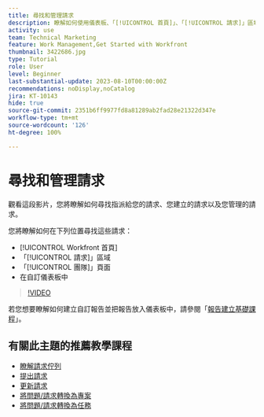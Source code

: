 ```yaml
---
title: 尋找和管理請求
description: 瞭解如何使用儀表板、「[!UICONTROL 首頁]」、「[!UICONTROL 請求]」區域以及「[!UICONTROL 團隊]」頁面，透過請求佇列來尋找收到的請求。
activity: use
team: Technical Marketing
feature: Work Management,Get Started with Workfront
thumbnail: 3422686.jpg
type: Tutorial
role: User
level: Beginner
last-substantial-update: 2023-08-10T00:00:00Z
recommendations: noDisplay,noCatalog
jira: KT-10143
hide: true
source-git-commit: 2351b6ff9977fd8a81289ab2fad28e21322d347e
workflow-type: tm+mt
source-wordcount: '126'
ht-degree: 100%

---
```


# 尋找和管理請求

觀看這段影片，您將瞭解如何尋找指派給您的請求、您建立的請求以及您管理的請求。

您將瞭解如何在下列位置尋找這些請求：

* [!UICONTROL Workfront 首頁]
* 「[!UICONTROL 請求]」區域
* 「[!UICONTROL 團隊]」頁面
* 在自訂儀表板中


>[!VIDEO](https://video.tv.adobe.com/v/3422686/?quality=12&learn=on)

若您想要瞭解如何建立自訂報告並把報告放入儀表板中，請參閱「[報告建立基礎課程](https://experienceleague.adobe.com/docs/workfront-course-map/using/learning-programs/basic-report-creation-program.html)」。

## 有關此主題的推薦教學課程

* [瞭解請求佇列](/help/manage-work/request-queues/understand-request-queues.md)
* [提出請求](/help/manage-work/issues-requests/make-a-request.md)
* [更新請求](/help/manage-work/issues-requests/update-a-request.md)
* [將問題/請求轉換為專案](/help/manage-work/issues-requests/create-a-project-from-a-request.md)
* [將問題/請求轉換為任務](/help/manage-work/issues-requests/convert-issues-to-other-work-items.md)

